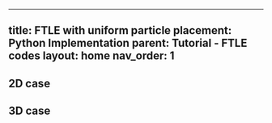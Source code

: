 
---
title: FTLE with uniform particle placement: Python Implementation 
parent: Tutorial - FTLE codes
layout: home
nav_order: 1
---




## 2D case ##



## 3D case ##
